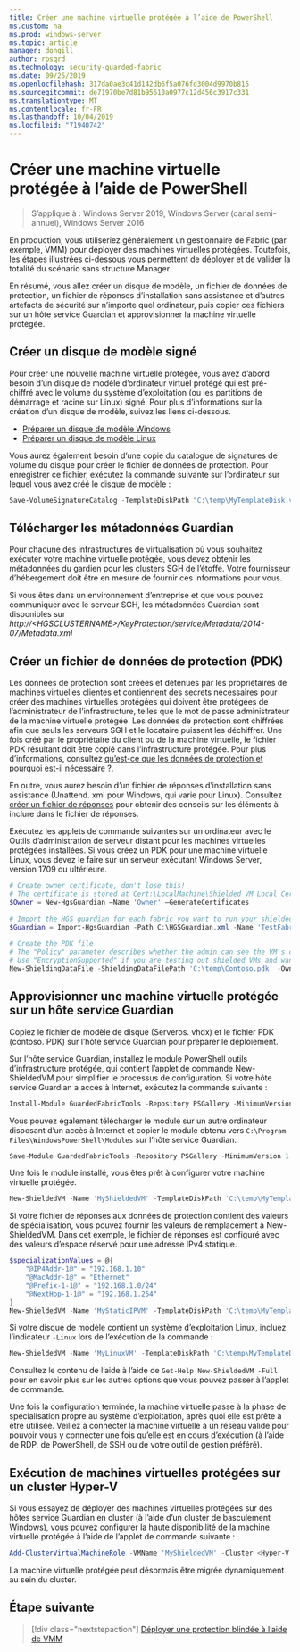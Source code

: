 ```yaml
---
title: Créer une machine virtuelle protégée à l’aide de PowerShell
ms.custom: na
ms.prod: windows-server
ms.topic: article
manager: dongill
author: rpsqrd
ms.technology: security-guarded-fabric
ms.date: 09/25/2019
ms.openlocfilehash: 317da0ae3c41d142db6f5a076fd3004d9970b815
ms.sourcegitcommit: de71970be7d81b95610a0977c12d456c3917c331
ms.translationtype: MT
ms.contentlocale: fr-FR
ms.lasthandoff: 10/04/2019
ms.locfileid: "71940742"
---
```

# <a name="create-a-shielded-vm-using-powershell"></a>Créer une machine virtuelle protégée à l’aide de PowerShell

>S’applique à : Windows Server 2019, Windows Server (canal semi-annuel), Windows Server 2016

En production, vous utiliseriez généralement un gestionnaire de Fabric (par exemple, VMM) pour déployer des machines virtuelles protégées. Toutefois, les étapes illustrées ci-dessous vous permettent de déployer et de valider la totalité du scénario sans structure Manager.

En résumé, vous allez créer un disque de modèle, un fichier de données de protection, un fichier de réponses d’installation sans assistance et d’autres artefacts de sécurité sur n’importe quel ordinateur, puis copier ces fichiers sur un hôte service Guardian et approvisionner la machine virtuelle protégée.

## <a name="create-a-signed-template-disk"></a>Créer un disque de modèle signé

Pour créer une nouvelle machine virtuelle protégée, vous avez d’abord besoin d’un disque de modèle d’ordinateur virtuel protégé qui est pré-chiffré avec le volume du système d’exploitation (ou les partitions de démarrage et racine sur Linux) signé.
Pour plus d’informations sur la création d’un disque de modèle, suivez les liens ci-dessous.

- [Préparer un disque de modèle Windows](guarded-fabric-create-a-shielded-vm-template.md)
- [Préparer un disque de modèle Linux](guarded-fabric-create-a-linux-shielded-vm-template.md)

Vous aurez également besoin d’une copie du catalogue de signatures de volume du disque pour créer le fichier de données de protection.
Pour enregistrer ce fichier, exécutez la commande suivante sur l’ordinateur sur lequel vous avez créé le disque de modèle :

```powershell
Save-VolumeSignatureCatalog -TemplateDiskPath "C:\temp\MyTemplateDisk.vhdx" -VolumeSignatureCatalogPath "C:\temp\MyTemplateDiskCatalog.vsc"
```

## <a name="download-guardian-metadata"></a>Télécharger les métadonnées Guardian

Pour chacune des infrastructures de virtualisation où vous souhaitez exécuter votre machine virtuelle protégée, vous devez obtenir les métadonnées du gardien pour les clusters SGH de l’étoffe.
Votre fournisseur d’hébergement doit être en mesure de fournir ces informations pour vous.

Si vous êtes dans un environnement d’entreprise et que vous pouvez communiquer avec le serveur SGH, les métadonnées Guardian sont disponibles sur *http://\<HGSCLUSTERNAME\>/KeyProtection/service/Metadata/2014-07/Metadata.xml*

## <a name="create-shielding-data-pdk-file"></a>Créer un fichier de données de protection (PDK)

Les données de protection sont créées et détenues par les propriétaires de machines virtuelles clientes et contiennent des secrets nécessaires pour créer des machines virtuelles protégées qui doivent être protégées de l’administrateur de l’infrastructure, telles que le mot de passe administrateur de la machine virtuelle protégée.
Les données de protection sont chiffrées afin que seuls les serveurs SGH et le locataire puissent les déchiffrer.
Une fois créé par le propriétaire du client ou de la machine virtuelle, le fichier PDK résultant doit être copié dans l’infrastructure protégée.
Pour plus d’informations, consultez [qu’est-ce que les données de protection et pourquoi est-il nécessaire ?](guarded-fabric-and-shielded-vms.md#what-is-shielding-data-and-why-is-it-necessary).

En outre, vous aurez besoin d’un fichier de réponses d’installation sans assistance (Unattend. xml pour Windows, qui varie pour Linux). Consultez [créer un fichier de réponses](guarded-fabric-tenant-creates-shielding-data.md#create-an-answer-file) pour obtenir des conseils sur les éléments à inclure dans le fichier de réponses.

Exécutez les applets de commande suivantes sur un ordinateur avec le Outils d’administration de serveur distant pour les machines virtuelles protégées installées.
Si vous créez un PDK pour une machine virtuelle Linux, vous devez le faire sur un serveur exécutant Windows Server, version 1709 ou ultérieure.

 
```powershell
# Create owner certificate, don't lose this!
# The certificate is stored at Cert:\LocalMachine\Shielded VM Local Certificates
$Owner = New-HgsGuardian –Name 'Owner' –GenerateCertificates
 
# Import the HGS guardian for each fabric you want to run your shielded VM
$Guardian = Import-HgsGuardian -Path C:\HGSGuardian.xml -Name 'TestFabric'
 
# Create the PDK file
# The "Policy" parameter describes whether the admin can see the VM's console or not
# Use "EncryptionSupported" if you are testing out shielded VMs and want to debug any issues during the specialization process
New-ShieldingDataFile -ShieldingDataFilePath 'C:\temp\Contoso.pdk' -Owner $Owner –Guardian $guardian –VolumeIDQualifier (New-VolumeIDQualifier -VolumeSignatureCatalogFilePath 'C:\temp\MyTemplateDiskCatalog.vsc' -VersionRule Equals) -WindowsUnattendFile 'C:\unattend.xml' -Policy Shielded
```
    
## <a name="provision-shielded-vm-on-a-guarded-host"></a>Approvisionner une machine virtuelle protégée sur un hôte service Guardian
Copiez le fichier de modèle de disque (Serveros. vhdx) et le fichier PDK (contoso. PDK) sur l’hôte service Guardian pour préparer le déploiement.

Sur l’hôte service Guardian, installez le module PowerShell outils d’infrastructure protégée, qui contient l’applet de commande New-ShieldedVM pour simplifier le processus de configuration. Si votre hôte service Guardian a accès à Internet, exécutez la commande suivante :

```powershell
Install-Module GuardedFabricTools -Repository PSGallery -MinimumVersion 1.0.0
```

Vous pouvez également télécharger le module sur un autre ordinateur disposant d’un accès à Internet et copier le module obtenu vers `C:\Program Files\WindowsPowerShell\Modules` sur l’hôte service Guardian.

```powershell
Save-Module GuardedFabricTools -Repository PSGallery -MinimumVersion 1.0.0 -Path C:\temp\
```

Une fois le module installé, vous êtes prêt à configurer votre machine virtuelle protégée.

```powershell
New-ShieldedVM -Name 'MyShieldedVM' -TemplateDiskPath 'C:\temp\MyTemplateDisk.vhdx' -ShieldingDataFilePath 'C:\temp\Contoso.pdk' -Wait
```

Si votre fichier de réponses aux données de protection contient des valeurs de spécialisation, vous pouvez fournir les valeurs de remplacement à New-ShieldedVM. Dans cet exemple, le fichier de réponses est configuré avec des valeurs d’espace réservé pour une adresse IPv4 statique.

```powershell
$specializationValues = @{
    "@IP4Addr-1@" = "192.168.1.10"
    "@MacAddr-1@" = "Ethernet"
    "@Prefix-1-1@" = "192.168.1.0/24"
    "@NextHop-1-1@" = "192.168.1.254"
}
New-ShieldedVM -Name 'MyStaticIPVM' -TemplateDiskPath 'C:\temp\MyTemplateDisk.vhdx' -ShieldingDataFilePath 'C:\temp\Contoso.pdk' -SpecializationValues $specializationValues -Wait

```

Si votre disque de modèle contient un système d’exploitation Linux, incluez l’indicateur `-Linux` lors de l’exécution de la commande :

```powershell
New-ShieldedVM -Name 'MyLinuxVM' -TemplateDiskPath 'C:\temp\MyTemplateDisk.vhdx' -ShieldingDataFilePath 'C:\temp\Contoso.pdk' -Wait -Linux
```

Consultez le contenu de l’aide à l’aide de `Get-Help New-ShieldedVM -Full` pour en savoir plus sur les autres options que vous pouvez passer à l’applet de commande.

Une fois la configuration terminée, la machine virtuelle passe à la phase de spécialisation propre au système d’exploitation, après quoi elle est prête à être utilisée.
Veillez à connecter la machine virtuelle à un réseau valide pour pouvoir vous y connecter une fois qu’elle est en cours d’exécution (à l’aide de RDP, de PowerShell, de SSH ou de votre outil de gestion préféré).

## <a name="running-shielded-vms-on-a-hyper-v-cluster"></a>Exécution de machines virtuelles protégées sur un cluster Hyper-V

Si vous essayez de déployer des machines virtuelles protégées sur des hôtes service Guardian en cluster (à l’aide d’un cluster de basculement Windows), vous pouvez configurer la haute disponibilité de la machine virtuelle protégée à l’aide de l’applet de commande suivante :

```powershell
Add-ClusterVirtualMachineRole -VMName 'MyShieldedVM' -Cluster <Hyper-V cluster name>
```

La machine virtuelle protégée peut désormais être migrée dynamiquement au sein du cluster.

## <a name="next-step"></a>Étape suivante

> [!div class="nextstepaction"]
> [Déployer une protection blindée à l’aide de VMM](guarded-fabric-tenant-deploys-shielded-vm-using-vmm.md)